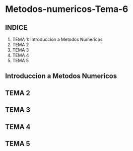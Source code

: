 # Metodos-numericos-Tema-6

## INDICE

1. TEMA 1: Introduccion a Metodos Numericos
2. TEMA 2
3. TEMA 3
4. TEMA 4
5. TEMA 5

## Introduccion a Metodos Numericos

## TEMA 2

## TEMA 3

## TEMA 4

## TEMA 5
